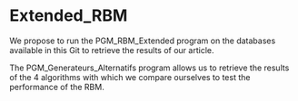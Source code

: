 # Extended_RBM

We propose to run the PGM_RBM_Extended program on the databases available in this Git to retrieve the results of our article.

The PGM_Generateurs_Alternatifs program allows us to retrieve the results of the 4 algorithms with which we compare ourselves to test the performance of the RBM.


